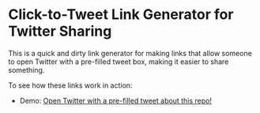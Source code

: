# Click-to-Tweet Link Generator for Twitter Sharing

This is a quick and dirty link generator for making links that allow someone to open Twitter with a pre-filled tweet box, making it easier to share something.

To see how these links work in action:

- Demo: [Open Twitter with a pre-filled tweet about this repo!](https://twitter.com/intent/tweet?text=This%20tweet%20was%20pre-filled%20thanks%20to%20%40jlengstorf's%20click-to-tweet%20link%20generator!&url=https%3A%2F%2Fgithub.com%2Fjlengstorf%2Fclick-to-tweet-link-generator)

